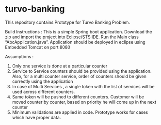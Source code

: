 # turvo-banking
This repository contains Prototype for Turvo Banking Problem. 

Build Instructions : 
This is a simple Spring boot application. 
Download the zip and import the project into Eclipse/STS IDE.
Run the Main class “AbcApplication.java”. Application should be deployed in eclipse using Embedded Tomcat on port 8080

Assumptions : 
1. Only one service is done at a particular counter 
2. Service to Service counters should be provided using the application. Also, for a multi counter service, order of counters should be given correctly using the application
3. In case of Multi Services , a single token with the list of services will be used across different counters. 
4. Same token will be pushed to different counters. Customer will be moved counter by counter, based on priority he will come up in the next counter 
5. Minimum validations are applied in code. Prototype works for cases which have proper data.



